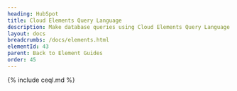 ```yaml
---
heading: HubSpot
title: Cloud Elements Query Language
description: Make database queries using Cloud Elements Query Language.
layout: docs
breadcrumbs: /docs/elements.html
elementId: 43
parent: Back to Element Guides
order: 45
---
```


{% include ceql.md %}
